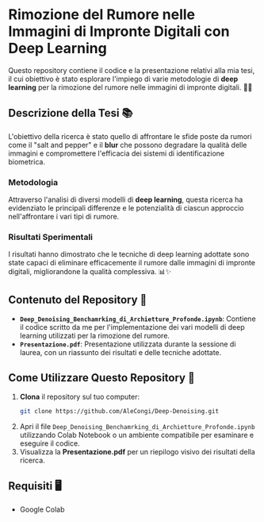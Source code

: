 # Rimozione del Rumore nelle Immagini di Impronte Digitali con Deep Learning

Questo repository contiene il codice e la presentazione relativi alla mia tesi, il cui obiettivo è stato esplorare l'impiego di varie metodologie di **deep learning** per la rimozione del rumore nelle immagini di impronte digitali. 🕵️‍♂️

## Descrizione della Tesi 📚

L'obiettivo della ricerca è stato quello di affrontare le sfide poste da rumori come il "salt and pepper" e il **blur** che possono degradare la qualità delle immagini e compromettere l'efficacia dei sistemi di identificazione biometrica. 

### Metodologia

Attraverso l'analisi di diversi modelli di **deep learning**, questa ricerca ha evidenziato le principali differenze e le potenzialità di ciascun approccio nell'affrontare i vari tipi di rumore.

### Risultati Sperimentali

I risultati hanno dimostrato che le tecniche di deep learning adottate sono state capaci di eliminare efficacemente il rumore dalle immagini di impronte digitali, migliorandone la qualità complessiva. 📊✨

## Contenuto del Repository 📁

- **`Deep_Denoising_Benchamrking_di_Archietture_Profonde.ipynb`**: Contiene il codice scritto da me per l'implementazione dei vari modelli di deep learning utilizzati per la rimozione del rumore.
- **`Presentazione.pdf`**: Presentazione utilizzata durante la sessione di laurea, con un riassunto dei risultati e delle tecniche adottate.

## Come Utilizzare Questo Repository 🚀

1. **Clona** il repository sul tuo computer:
    ```bash
    git clone https://github.com/AleCongi/Deep-Denoising.git
    ```
2. Apri il file `Deep_Denoising_Benchamrking_di_Archietture_Profonde.ipynb` utilizzando Colab Notebook o un ambiente compatibile per esaminare e eseguire il codice.
3. Visualizza la **Presentazione.pdf** per un riepilogo visivo dei risultati della ricerca.

## Requisiti 🖥️

- Google Colab
